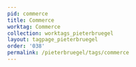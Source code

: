 ```yaml
---
pid: commerce
title: Commerce
worktag: Commerce
collection: worktags_pieterbruegel
layout: tagpage_pieterbruegel
order: '038'
permalink: /pieterbruegel/tags/commerce
---
```


